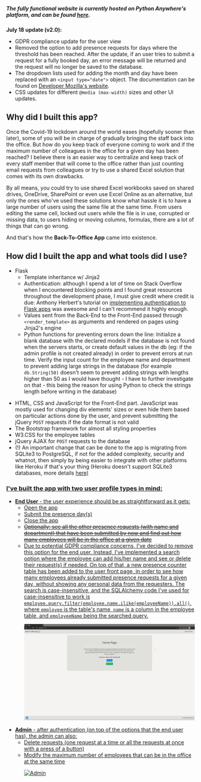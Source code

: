 ##### The fully functional website is currently hosted on Python Anywhere's platform, and can be found <a href="https://gabrieldan.pythonanywhere.com/" target="_blank">here</a>.
<b>July 18 update (v2.0): </b>
* GDPR compliance update for the user view
* Removed the option to add presence requests for days where the threshold has been reached. After the update, if an user tries to submit a request for a fully booked day, an error message will be returned and the request will no longer be saved to the database.
* The dropdown lists used for adding the month and day have been replaced with an ```<input type="date">``` object. The documentation can be found on <a href="https://developer.mozilla.org/en-US/docs/Web/HTML/Element/input/date">Developer Mozilla's website</a>.
* CSS updates for different ```@media (max-width)``` sizes and other UI updates. <p>
## Why did I built this app? 
  Once the Covid-19 lockdown around the world eases (hopefully sooner than later), some of you will be in charge of gradually bringing the staff back into the office. But how do you keep track of everyone coming to work and if the maximum number of colleagues in the office for a given day has been reached? I believe  there is an easier way to centralize and keep track of every staff member that will come to the office rather than just counting email requests from colleagues or try to use a shared Excel solution that comes with its own drawbacks. <p>
  By all means, you could try to use shared Excel workbooks saved on shared drives, OneDrive, SharePoint or even use Excel Online as an alternative, but only the ones who've used these solutions know what hassle it is to have a large number of users using the same file at the same time. From users editing the same cell, locked out users while the file is in use, corrupted or missing data, to users hiding or moving columns, formulas, there are a lot of things that can go wrong. <p>
    And that's how the <b>Back-To-Office App</b> came into existence. <p>
  
## How did I built the app and what tools did I use?
* Flask
  * Template inheritance w/ Jinja2
  * Authentication: although I spend a lot of time on Stack Overflow when I encountered blocking points and I found great resources throughout the development phase, I must give credit where credit is due: Anthony Herbert's tutorial on  <a href="https://www.digitalocean.com/community/tutorials/how-to-add-authentication-to-your-app-with-flask-login">implementing authentication to Flask apps</a> was awesome and I can't recommend it highly enough.
  * Values sent from the Back-End to the Front-End passed through ```<render_template>``` as arguments and rendered on pages using Jinja2's engine 
  * Python functions for preventing errors down the line: Initialize a blank database with the declared models if the database is not found when the servers starts, or create default values in the db (eg: if the admin profile is not created already) in order to prevent errors at run time. Verify the input count for the employee name and department to prevent adding large strings in the database (for example ```db.String(50)``` doesn't seem to prevent adding strings with lengths higher than 50 as I would have thought - I have to further investigate on that - this being the reason for using Python to check the strings length before writing in the database) <p>
* HTML, CSS and JavaScript for the Front-End part. JavaScript was mostly used for changing div elements' sizes or even hide them based on particular actions done by the user, and prevent submitting the jQuery ```POST``` requests if the date format is not valid
* The Bootstrap framework for almost all styling properties
* W3.CSS for the employee tables
* jQuery AJAX for ```POST``` requests to the database
* (!) An important change that can be done to the app is migrating from SQLite3 to PostgreSQL, if not for the added complexity, security and whatnot, then simply by being easier to integrate with other platforms like Heroku if that's your thing (Heroku doesn't support SQLite3 databases, more details <a href="https://devcenter.heroku.com/articles/sqlite3">here)

### I've built the app with two user profile types in mind:
* <b>End User</b> - the user experience should be as straightforward as it gets:
  * Open the app
  * Submit the presence day(s)
  * Close the app
  * ~~Optionally: see all the other presence requests (with name and department) that have been submitted by now and find out how many employees will be in the office at a given date~~
  * Due to potential GDPR compliance concerns, I've decided to remove this option for the end user. Instead, I've implemented a search option where the employee can add his/her name and see or delete their request(s) if needed. On top of that, a new presence counter table has been added to the user front page, in order to see how many employees already submitted presence requests for a given day, without showing any personal data from the requesters. The search is case-insensitive, and the SQLAlchemy code I've used for case-insensitive to work is ```employee.query.filter(employee.name.ilike(employeeName)).all()```, where ```employee``` is the table's name, ```name``` is a column in the employee table, and ```employeeName``` being the searched query. <p>
  ![User](static/user.gif) <p>
* <b>Admin</b> - after authentication (on top of the options that the end user has), the admin can also:
  * Delete requests (one request at a time or all the requests at once with a press of a button)
  * Modify the maximum number of employees that can be in the office at the same time <p>
  ![Admin](static/admin.gif) <p>
